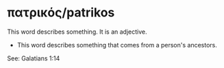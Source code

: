 # πατρικός/patrikos
This word describes something. It is an adjective.
* This word describes something that comes from a person's ancestors.

See: Galatians 1:14
